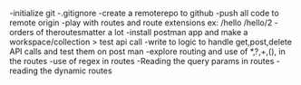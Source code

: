 -initialize git
-.gitignore
-create a remoterepo to github
-push all code to remote origin
-play with routes and route extensions ex: /hello /hello/2
-orders of theroutesmatter a lot
-install postman app and make a workspace/collection > test api call
-write to logic to handle get,post,delete  API calls and test them on post man
-explore routing and use of *,?,+,(), in the routes
-use of regex in routes
-Reading the query params in routes
-reading the dynamic routes
